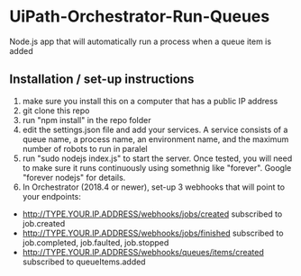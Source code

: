 # UiPath-Orchestrator-Run-Queues
Node.js app that will automatically run a process when a queue item is added

## Installation / set-up instructions

1. make sure you install this on a computer that has a public IP address
2. git clone this repo
3. run "npm install" in the repo folder
4. edit the settings.json file and add your services. A service consists of a queue name, a process name, an environment name, and the maximum number of robots to run in paralel
5. run "sudo nodejs index.js" to start the server. Once tested, you will need to make sure it runs continuously using somethnig like "forever". Google "forever nodejs" for details.
6. In Orchestrator (2018.4 or newer), set-up 3 webhooks that will point to your endpoints:

* http://TYPE.YOUR.IP.ADDRESS/webhooks/jobs/created	subscribed to job.created
* http://TYPE.YOUR.IP.ADDRESS/webhooks/jobs/finished	subscribed to job.completed, job.faulted, job.stopped
* http://TYPE.YOUR.IP.ADDRESS/webhooks/queues/items/created	subscribed to queueItems.added

